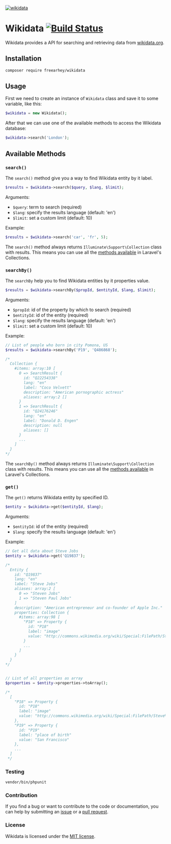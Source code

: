 [![wikidata](https://raw.githubusercontent.com/maxlath/wikidata-cli/master/assets/wikidata_logo_alone.jpg)](https://wikidata.org)


# Wikidata [![Build Status](https://travis-ci.org/freearhey/wikidata.svg?branch=master)](https://travis-ci.org/freearhey/wikidata)

Wikidata provides a API for searching and retrieving data from [wikidata.org](https://www.wikidata.org).

## Installation

```sh
composer require freearhey/wikidata
```

## Usage

First we need to create an instance of `Wikidata` class and save it to some variable, like this:

```php
$wikidata = new Wikidata();
```

After that we can use one of the available methods to access the Wikidata database:

```php
$wikidata->search('London');
```

## Available Methods

### `search()`

The `search()` method give you a way to find Wikidata entity by it label.

```php
$results = $wikidata->search($query, $lang, $limit);
```

Arguments:

- `$query`: term to search (required) 
- `$lang`: specify the results language (default: 'en')
- `$limit`: set a custom limit (default: 10)

Example:

```php
$results = $wikidata->search('car', 'fr', 5);
```

The `search()` method always returns `Illuminate\Support\Collection` class with results. This means you can use all the [methods available](https://laravel.com/docs/5.6/collections#available-methods) in Laravel's Collections.

### `searchBy()`

The `searchBy` help you to find Wikidata entities by it properties value. 

```php
$results = $wikidata->searchBy($propId, $entityId, $lang, $limit);
```

Arguments:

- `$propId`: id of the property by which to search (required)
- `$entityId`: id of the entity (required) 
- `$lang`: specify the results language (default: 'en')
- `$limit`: set a custom limit (default: 10)

Example:

```php
// List of people who born in city Pomona, US
$results = $wikidata->searchBy('P19', 'Q486868');

/*
  Collection {
    #items: array:10 [
      0 => SearchResult {
        id: "Q22254338"
        lang: "en"
        label: "Coco Velvett"
        description: "American pornographic actress"
        aliases: array:2 []
      }
      1 => SearchResult {
        id: "Q24176246"
        lang: "en"
        label: "Donald D. Engen"
        description: null
        aliases: []
      }
      ...
    ]
  }
*/
```

The `searchBy()` method always returns `Illuminate\Support\Collection` class with results. This means you can use all the [methods available](https://laravel.com/docs/5.6/collections#available-methods) in Laravel's Collections.

### `get()`

The `get()` returns Wikidata entity by specified ID.

```php
$entity = $wikidata->get($entityId, $lang);
```

Arguments:

- `$entityId`: id of the entity (required) 
- `$lang`: specify the results language (default: 'en')

Example:

```php
// Get all data about Steve Jobs
$entity = $wikidata->get('Q19837');

/*
  Entity {
    id: "Q19837"
    lang: "en"
    label: "Steve Jobs"
    aliases: array:2 [
      0 => "Steven Jobs"
      1 => "Steven Paul Jobs"
    ]
    description: "American entrepreneur and co-founder of Apple Inc."
    properties: Collection {
      #items: array:98 [
        "P18" => Property {
          id: "P18"
          label: "image"
          value: "http://commons.wikimedia.org/wiki/Special:FilePath/Steve%20Jobs%20Headshot%202010-CROP2.jpg"
        }
        ...
      ]
    }
  }
*/


// List of all properties as array
$properties = $entity->properties->toArray();

/*
  [
    "P18" => Property {
      id: "P18"
      label: "image"
      value: "http://commons.wikimedia.org/wiki/Special:FilePath/Steve%20Jobs%20Headshot%202010-CROP2.jpg"
    },
    "P19" => Property {
      id: "P19"
      label: "place of birth"
      value: "San Francisco"
    },
    ...
  ]
 */
```

### Testing

```sh
vendor/bin/phpunit
```

### Contribution
If you find a bug or want to contribute to the code or documentation, you can help by submitting an [issue](https://github.com/freearhey/wikidata/issues) or a [pull request](https://github.com/freearhey/wikidata/pulls).

### License
Wikidata is licensed under the [MIT license](http://opensource.org/licenses/MIT).